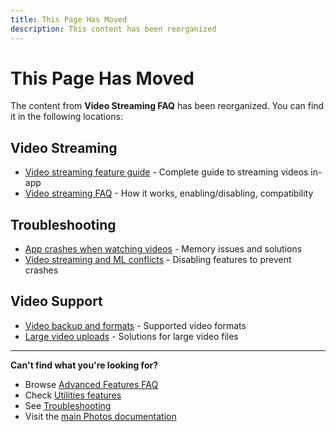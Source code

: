 ```yaml
---
title: This Page Has Moved
description: This content has been reorganized
---
```


# This Page Has Moved

The content from **Video Streaming FAQ** has been reorganized. You can find it in the following locations:

## Video Streaming

- [Video streaming feature guide](/photos/features/utilities/video-streaming) - Complete guide to streaming videos in-app
- [Video streaming FAQ](/photos/faq/advanced-features) - How it works, enabling/disabling, compatibility

## Troubleshooting

- [App crashes when watching videos](/photos/faq/troubleshooting#app-crashes-ml-video) - Memory issues and solutions
- [Video streaming and ML conflicts](/photos/faq/troubleshooting#app-crashes-ml-video) - Disabling features to prevent crashes

## Video Support

- [Video backup and formats](/photos/faq/backup-and-sync#video-support) - Supported video formats
- [Large video uploads](/photos/faq/troubleshooting#video-upload-failures) - Solutions for large video files

---

**Can't find what you're looking for?**

- Browse [Advanced Features FAQ](/photos/faq/advanced-features)
- Check [Utilities features](/photos/features/utilities/video-streaming)
- See [Troubleshooting](/photos/faq/troubleshooting)
- Visit the [main Photos documentation](/photos/)
